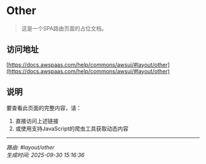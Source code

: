 # Other

> 这是一个SPA路由页面的占位文档。

## 访问地址

[https://docs.awspaas.com/help/commons/awsui/#layout/other](https://docs.awspaas.com/help/commons/awsui/#layout/other)

## 说明

要查看此页面的完整内容，请：

1. 直接访问上述链接
2. 或使用支持JavaScript的爬虫工具获取动态内容

---

*路由: #layout/other*  
*生成时间: 2025-09-30 15:16:36*
